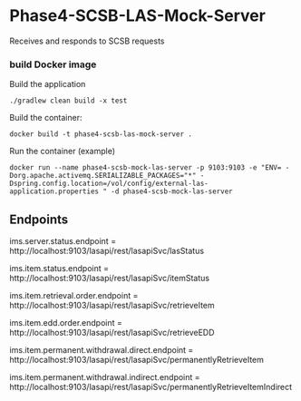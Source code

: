 # Phase4-SCSB-LAS-Mock-Server
Receives and responds to SCSB requests

### build Docker image
Build the application
```
./gradlew clean build -x test
```
Build the container:
```
docker build -t phase4-scsb-las-mock-server .
```
Run the container (example)
```
docker run --name phase4-scsb-mock-las-server -p 9103:9103 -e "ENV= -Dorg.apache.activemq.SERIALIZABLE_PACKAGES="*" -Dspring.config.location=/vol/config/external-las-application.properties " -d phase4-scsb-mock-las-server
```

## Endpoints
ims.server.status.endpoint = http://localhost:9103/lasapi/rest/lasapiSvc/lasStatus

ims.item.status.endpoint = http://localhost:9103/lasapi/rest/lasapiSvc/itemStatus

ims.item.retrieval.order.endpoint = http://localhost:9103/lasapi/rest/lasapiSvc/retrieveItem

ims.item.edd.order.endpoint = http://localhost:9103/lasapi/rest/lasapiSvc/retrieveEDD

ims.item.permanent.withdrawal.direct.endpoint = http://localhost:9103/lasapi/rest/lasapiSvc/permanentlyRetrieveItem

ims.item.permanent.withdrawal.indirect.endpoint = http://localhost:9103/lasapi/rest/lasapiSvc/permanentlyRetrieveItemIndirect
